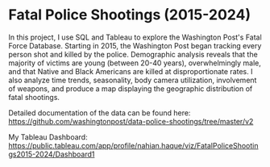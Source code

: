 # Fatal Police Shootings (2015-2024)
In this project, I use SQL and Tableau to explore the Washington Post's Fatal Force Database. Starting in 2015, the Washington Post began tracking every person shot and killed by the police. Demographic analysis reveals that the majority of victims are young (between 20-40 years), overwhelmingly male, and that Native and Black Americans are killed at disproportionate rates. I also analyze time trends, seasonality, body camera utilization, involvement of weapons, and produce a map displaying the geographic distribution of fatal shootings. 

Detailed documentation of the data can be found here: https://github.com/washingtonpost/data-police-shootings/tree/master/v2

My Tableau Dashboard: https://public.tableau.com/app/profile/nahian.haque/viz/FatalPoliceShootings2015-2024/Dashboard1
